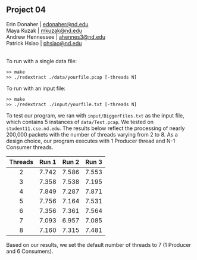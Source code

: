 ## Project 04

Erin Donaher | edonaher@nd.edu  
Maya Kuzak | mkuzak@nd.edu  
Andrew Hennessee | ahennes3@nd.edu  
Patrick Hsiao | phsiao@nd.edu
<br></br>

To run with a single data file:
```
>> make
>> ./redextract ./data/yourfile.pcap [-threads N]
```

To run with an input file:
```
>> make
>> ./redextract ./input/yourfile.txt [-threads N]
```

To test our program, we ran with ```input/BiggerFiles.txt``` as the input file, which contains 5 instances of ```data/Test.pcap```. We tested on ```student11.cse.nd.edu```. The results below reflect the processing of nearly 200,000 packets with the number of threads varying from 2 to 8. As a design choice, our program executes with 1 Producer thread and N-1 Consumer threads.

| Threads | Run 1 | Run 2 | Run 3 |
| :---: | :---: | :---: | :---: |
| 2 | 7.742 | 7.586 | 7.553 |
| 3 | 7.358 | 7.538 | 7.195 |
| 4 | 7.849 | 7.287 | 7.871 |
| 5 | 7.756 | 7.164 | 7.531 |
| 6 | 7.356 | 7.361 | 7.564 |
| 7 | 7.093 | 6.957 | 7.085 |
| 8 | 7.160 | 7.315 | 7.481 |

Based on our results, we set the default number of threads to 7 (1 Producer and 6 Consumers).